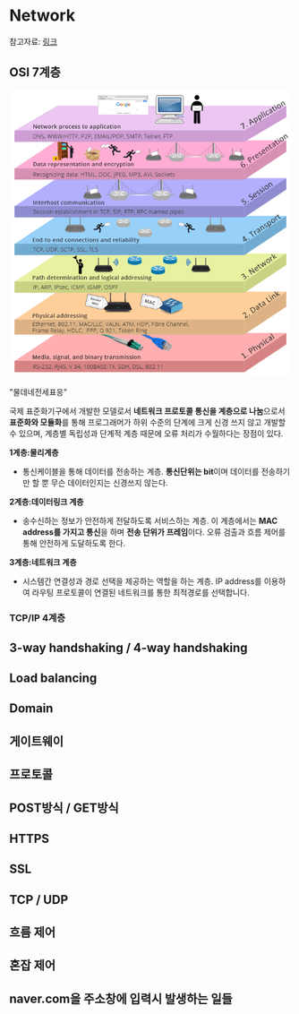 # Network

참고자료: [링크](https://hyeonu1258.github.io/2018/03/10/네트워크통신%20면접/)

## OSI 7계층

![seven-layers-of-OSI-model](./img/seven-layers-of-OSI-model.png)

"물데네전세표응"

국제 표준화기구에서 개발한 모델로서 **네트워크 프로토콜 통신을 계층으로 나눔**으로서 **표준화와 모듈화**를 통해 프로그래머가 하위 수준의 단계에 크게 신경 쓰지 않고 개발할 수 있으며, 계층별 독립성과 단계적 계층 때문에 오류 처리가 수월하다는 장점이 있다.

**1계층:물리계층**

- 통신케이블을 통해 데이터를 전송하는 계층. **통신단위는 bit**이며 데이터를 전송하기만 할 뿐 무슨 데이터인지는 신경쓰지 않는다.

**2계층:데이터링크 계층**

- 송수신하는 정보가 안전하게 전달하도록 서비스하는 계층. 이 계층에서는 **MAC address를 가지고 통신**을 하며 **전송 단위가 프레임**이다. 오류 검출과 흐름 제어를 통해 안전하게 도달하도록 한다.

**3계층:네트워크 계층**

- 시스템간 연결성과 경로 선택을 제공하는 역할을 하는 계층. IP address를 이용하여 라우팅 프로토콜이 연결된 네트워크를 통한 최적경로를 선택합니다.



### TCP/IP 4계층





## 3-way handshaking / 4-way handshaking





## Load balancing





## Domain





## 게이트웨이





## 프로토콜





## POST방식 / GET방식





## HTTPS





## SSL





## TCP / UDP





## 흐름 제어





## 혼잡 제어





## naver.com을 주소창에 입력시 발생하는 일들

